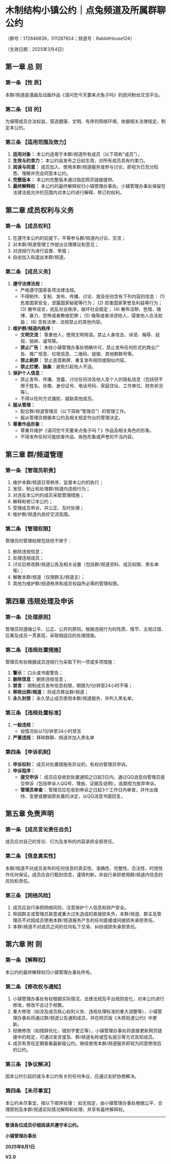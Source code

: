 # **木制结构小镇公约｜点兔频道及所属群聊公约**

（群号：172846839，511287924；频道号：RabbitHouse124）

（生效日期：2025年3月4日）

## 第一章 总 则

### 第一条 【性 质】
本群/频道是漫画及动画作品《请问您今天要来点兔子吗》的民间粉丝交流平台。

### 第二条 【目 的】
为保障成员合法权益，营造健康、文明、有序的网络环境，依据相关法律规定，制定本公约。

### 第三条 【适用范围及效力】
1.  **适用对象：** 本公约适用于本群/频道所有成员（以下简称“成员”）。
2.  **生效与约束力：** 本公约自发布之日起生效，对所有成员具有约束力。
3.  **阅读与同意：** 成员加入、使用本群/频道服务或参与讨论，即视为已充分知悉、理解并完全同意本公约。
4.  **完整版本：** 本公约完整版本通过指定网页链接提供。
5.  **最终解释权：** 本公约的最终解释权归小镇管理办事处。小镇管理办事处保留在法律法规允许的范围内对本公约进行解释、修订的权利。

## 第二章 成员权利与义务

### 第一条 【成员权利】
1.  在遵守本公约的前提下，平等参与群/频道内讨论、交流；
2.  对本群/频道管理工作提出合理建议和意见；
3.  对违规行为进行监督、举报；
4.  自由加入和退出本群/频道。

### 第二条 【成员义务】
1.  **遵守法律法规：**
    *   严格遵守国家各项法律法规。
    *   不得制作、复制、发布、传播、讨论、提及任何含有下列内容的信息：
        (1) 危害国家安全，泄露国家秘密等行为；
        (2) 损害国家荣誉及利益等行为；
        (3) 散布谣言，扰乱社会秩序，破坏社会稳定；
        (4) 散布淫秽、色情、赌博、暴力、恐怖或者教唆犯罪；
        (5) 侮辱或者诽谤他人，侵害他人合法权益；
        (6) 含有法律、法规禁止的其他内容。
2.  **维护群/频道内秩序：**
    *   **文明交流：** 尊重他人，使用文明用语，禁止人身攻击、诽谤、侮辱、歧视、挑衅、谩骂等。
    *   **禁止广告：** 未经小镇管理办事处明确许可，禁止发布任何形式的商业广告、推广信息、垃圾信息、二维码、链接、其他群群号等。
    *   **禁止刷屏：** 禁止恶意刷屏、重复发布相同或相似内容。
    *   **禁止烂梗、抽象**：避免引起他人不适。
3.  **保护个人信息：**
    *   禁止发布、传播、泄露、讨论任何涉及他人及个人的隐私信息（包括但不限于姓名、肖像、身份证号、电话号码、家庭住址、工作单位、财务状况等）。
    *   不得以任何方式骚扰、威胁其他成员。
4.  **服从管理：**
    *   配合群/频道管理员（以下简称“管理员”）的管理工作。
    *   服从管理员根据本公约及相关规定作出的管理决定。
5.  **尊重作品形象：**
    *   尊重并维护《请问您今天要来点兔子吗？》作品及相关角色的形象。
    *   不得发布任何可能损害作品、角色形象或声誉的不当内容。

## 第三章 群/频道管理

### 第一条 【管理员职责】
1.  维护本群/频道日常秩序，监督本公约的执行；
2.  发现、制止和处理群/频道内违规行为；
3.  对违反本公约的成员采取管理措施；
4.  解释和修订本公约；
5.  受理成员申诉，并公正、及时处理；
6.  维护群/频道内良好交流氛围。

### 第二条 【管理权限】
管理员的管理权限包括但不限于：
1.  删除违规信息；
2.  处理违规成员；
3.  讨论后修改群/频道公告及相关设置（包括群/频道资料、成员权限、黑名单等）；
4.  解散本群/频道（仅限群主/频道主）；
5.  其他为维护群/频道秩序和成员权益所必需的管理权限。

## 第四章 违规处理及申诉

### 第一条 【处理原则】
管理员将遵循公平、公正、公开的原则，根据违规行为的性质、情节、主观过错、后果及成员一贯表现，采取相适应的处理措施。

### 第二条 【违规处置措施】
管理员有权根据成员违规行为采取下列一项或多项措施：
1.  **警示：** 口头或书面警告；
2.  **删除信息：** 删除违规信息；
3.  **禁言：** 限制成员发布信息权限，期限为1分钟至24小时不等；
4.  **移除出群/频道：** 将成员移出群/频道；
5.  **永久封禁：** 永久禁止成员使用本群/频道服务，并列入黑名单。

### 第三条 【违规处置标准】
1.  **一般违规：**
    *   视情况处以1分钟至24小时禁言
2.  **严重违规：** 移除群聊、频道并加入黑名单

### 第四条 【申诉机制】
1.  **申诉权利：** 成员对处置措施有异议的，有权向管理员申诉。
2.  **申诉程序：**
    *   **提交申诉：** 成员应自收到处置通知之日起3日内，通过QQ消息向管理员提交申诉（包括申诉人QQ号、理由、证据及说明）。逾期视为放弃申诉。
    *   **管理员审查：** 管理员应在收到申诉之日起3个工作日内审查，并作出维持、变更或撤销原处置的决定，以QQ消息书面回复。

## 第五章 免责声明

### 第一条 【成员言论责任自负】
成员应对自己的言论、行为及发布的内容承担全部责任。

### 第二条 【信息真实性】
本群/频道不对成员发布的任何信息的真实性、准确性、完整性、合法性、时效性作任何保证。成员应自行甄别信息，谨慎判断，并自行承担使用群/频道内信息的风险和责任。

### 第三条 【网络风险】
1.  成员应自行承担网络风险，注意保护个人信息和财产安全。
2.  除因群主或管理员故意或重大过失造成的直接损失外，本群/频道、群主及管理员不对因成员使用本群/频道服务产生的任何直接或间接损失承担责任。
3.  本群/频道不对成员之间的任何私下交易、纠纷或损失承担责任。

## 第六章 附 则

### 第一条 【解释权】
本公约的最终解释权归小镇管理办事处所有。

### 第二条 【修改权与通知】
1.  小镇管理办事处有权根据实际情况、法律法规及平台规则变化，对本公约进行修改，修改不会过于频繁。
2.  重大修改（如涉及成员核心权利义务、违规处理标准的重大调整等），小镇管理办事处将通过群/频道公告通知成员，并在网页版《木质街道公约》中更新。
3.  轻微修改（如措辞优化、错别字更正等），小镇管理办事处将直接更新网页链接中的规定，可通过发言提及、群/频道名称或签名提示等方式告知成员。
4.  成员有责任定期查看最新版公约。继续使用本群/频道服务即视为同意修改后的公约。

### 第三条 【争议解决】
因本公约引起的或与本公约有关的任何争议，应通过友好协商解决。

### 第四条 【未尽事宜】
本公约未尽事宜，按以下顺序处理：
如无规定，由小镇管理办事处根据公平、合理原则及本群/频道实际情况解释和处理，并享有最终解释权。

---

**敬请各位成员仔细阅读并遵守本公约。**

**小镇管理办事处**

**2025年8月1日**

**V2.0**
